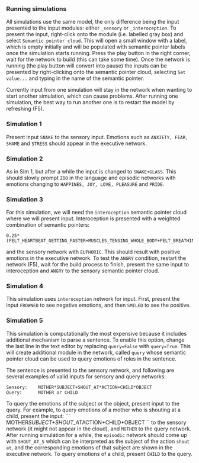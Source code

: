### Running simulations

All simulations use the same model, the only difference being the input
presented to the input modules: either `_sensory`  or `_interoception`. To
present the input, right-click onto the module (i.e. labelled gray box) and
select `Semantic pointer cloud`. This will open a small window with a label,
which is empty initially and will be populated with semantic pointer labels
once the simulation starts running. Press the play button in the right corner,
wait for the network to build (this can take some time). Once
the network is running (the play button will convert into pause) the inputs can
be presented by right-clicking onto the semantic pointer cloud, selecting `Set
value...` and typing in the name of the semantic pointer.

Currently input from one simulation will stay in the network when wanting to
start another simulation, which can cause problems. After running one
simulation, the best way to run another one is to restart the model by
refreshing (F5).

### Simulation 1 
Present input `SNAKE` to the sensory input. Emotions such as
`ANXIETY, FEAR, SHAME` and `STRESS` should appear in the executive network.

### Simulation 2 
As in Sim 1, but after a while the input is changed to
`SNAKE+GLASS`. This should slowly prompt `ZOO` in the language and episodic
networks with emotions changing to `HAPPINES, JOY, LOVE, PLEASURE` and `PRIDE`.

### Simulation 3 
For this simulation, we will need the `interoception` semantic
pointer cloud where we will present input. Interoception is presented with
a weighted combination of semantic pointers: 
```
0.25*(FELT_HEARTBEAT_GETTING_FASTER+MUSCLES_TENSING_WHOLE_BODY+FELT_BREATHING_GETTING_FASTER+SWEATED)
```

and the sensory network with `EUPHORIC`. This should result with positive
emotions in the executive network. To test the `ANGRY` condition, restart the
network (F5), wait for the build process to finish, present the same input to
interoception and `ANGRY` to the sensory semantic pointer cloud.

### Simulation 4

This simulation uses `interoception` network for input. First, present the
input `FROWNED` to see negative emotions, and then `SMILED` to see the
positive.

### Simulation 5

This simulation is computationally the most expensive because it includes
additional mechanism to parse a sentence. To enable this option, change the
last line in the text editor by replacing `query=False` with `query=True`. This
will create additional module in the network, called `query` whose semantic
pointer cloud can be used to query emotions of roles in the sentence. 

The sentence is presented to the sensory network, and following are several
examples of valid inputs for sensory and query networks:


``` 
Sensory:    MOTHER*SUBJECT+SHOUT_AT*ACTION+CHILD*OBJECT 
Query:      MOTHER or CHILD 
``` 
To query the emotions of the subject or the object, present input to the query.
For example, to query emotions of a mother who is shouting at a child, present
the input: ``` MOTHER*SUBJECT+SHOUT_AT*ACTION+CHILD*OBJECT `` to the sensory
network (it might not appear in the cloud), and `MOTHER` to the query network.
After running simulation for a while, the `episodic` network should come up
with `SHOUT_AT_S` which can be interpreted as the subject of the action `shout
at`, and the corresponding emotions of that subject are shown in the executive
network. To query emotions of a child, present `CHILD` to the query.

